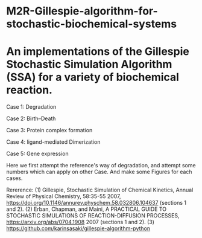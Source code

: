 # M2R-Gillespie-algorithm-for-stochastic-biochemical-systems
# An implementations of the Gillespie Stochastic Simulation Algorithm (SSA) for a variety of biochemical reaction.
Case 1: Degradation

Case 2: Birth–Death

Case 3: Protein complex formation

Case 4: ligand-mediated Dimerization 

Case 5: Gene expression

Here we first attempt the reference's way of degradation, and attempt some numbers which can apply on other Case. And make some Figures for each cases. 


Rererence:
(1) Gillespie, Stochastic Simulation of Chemical Kinetics, Annual Review of
Physical Chemistry, 58:35-55 2007,
https://doi.org/10.1146/annurev.physchem.58.032806.104637 (sections 1 and
2).
(2) Erban, Chapman, and Maini, A PRACTICAL GUIDE TO STOCHASTIC
SIMULATIONS OF REACTION-DIFFUSION PROCESSES,
https://arxiv.org/abs/0704.1908 2007 (sections 1 and 2).
(3) https://github.com/karinsasaki/gillespie-algorithm-python